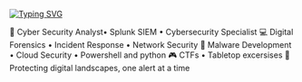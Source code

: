 [![Typing SVG](https://readme-typing-svg.demolab.com/?lines=I+am+Tom+Rutt;A+Cyber+Security+Analyst+and+Enthusiast)](https://git.io/typing-svg)

💼 Cyber Security Analyst• Splunk SIEM • Cybersecurity Specialist
💻 Digital Forensics • Incident Response • Network Security
📖 Malware Development • Cloud Security • Powershell and python
🎮 CTFs • Tabletop excersises
🔐 Protecting digital landscapes, one alert at a time
